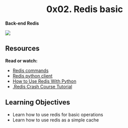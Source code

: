 <center><h1>0x02. Redis basic</h1></center>

<b>Back-end    Redis</b>

<img src="https://s3.amazonaws.com/alx-intranet.hbtn.io/uploads/medias/2020/1/40eab4627f1bea7dfe5e.png?X-Amz-Algorithm=AWS4-HMAC-SHA256&X-Amz-Credential=AKIARDDGGGOUSBVO6H7D%2F20220706%2Fus-east-1%2Fs3%2Faws4_request&X-Amz-Date=20220706T041813Z&X-Amz-Expires=86400&X-Amz-SignedHeaders=host&X-Amz-Signature=a5ca45169cebadb68a0812135cac85b558d91728c7c0321aee3a9814dc6a3f89">

<h2>Resources</h2>

<p>
<b>Read or watch:</b>

<ul>
<li><a href="https://alx-intranet.hbtn.io/rltoken/lQ8ANhVfxDTxDr2UDSyQRA">Redis commands</a></li>
<li><a href="https://alx-intranet.hbtn.io/rltoken/imfgFhAZPlg7YMZ_tHvFZw">Redis python client</a></li>
<li><a href="https://alx-intranet.hbtn.io/rltoken/7SluvFvgckwVgsvrfOf1CQ">How to Use Redis With Python</a></li>
<li><a href="https://alx-intranet.hbtn.io/rltoken/hJVo3XwMMFFoApyX8zPXvA">.Redis Crash Course Tutorial</a></li>
</ul>
</p>
<h2>Learning Objectives</h2>
<p>
<ul>
<li>Learn how to use redis for basic operations</li>
<li>Learn how to use redis as a simple cache</li>
</ul>
</p>
